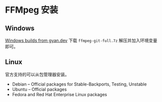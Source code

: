 # FFMpeg 安装

## Windows

[Windows builds from gyan.dev](https://www.gyan.dev/ffmpeg/builds/) 下载 `ffmpeg-git-full.7z` 解压并加入环境变量即可。

## Linux

官方支持的可以从包管理器安装。

- Debian – Official packages for Stable-Backports, Testing, Unstable
- Ubuntu – Official packages
- Fedora and Red Hat Enterprise Linux packages

